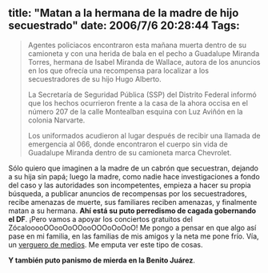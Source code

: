 title: "Matan a la hermana de la madre de hijo secuestrado"
date: 2006/7/6 20:28:44
Tags: 
---
<blockquote>Agentes policiacos encontraron esta mañana muerta dentro de su camioneta y con una herida de bala en el pecho a Guadalupe Miranda Torres, hermana de Isabel Miranda de Wallace, autora de los anuncios en los que ofrecía una recompensa para localizar a los secuestradores de su hijo Hugo Alberto.

La Secretaría de Seguridad Pública (SSP) del Distrito Federal informó que los hechos ocurrieron frente a la casa de la ahora occisa en el número 207 de la calle Montealban esquina con Luz Aviñón en la colonia Narvarte.

Los uniformados acudieron al lugar después de recibir una llamada de emergencia al 066, donde encontraron el cuerpo sin vida de Guadalupe Miranda dentro de su camioneta marca Chevrolet.</blockquote>
Sólo quiero que imaginen a la madre de un cabrón que secuestran, dejando a su hija sin papá; luego la madre, como nadie hace investigaciones a fondo del caso y las autoridades son incompetentes, empieza a hacer su propia búsqueda, a publicar anuncios de recompensas por los secuestradores, recibe amenazas de muerte, sus familiares reciben amenazas, y finalmente matan a su hermana. <strong>Ahí está su puto perredismo de cagada gobernando el DF</strong>. ¡Pero vamos a apoyar los conciertos gratuitos del ZócalooooOOooOoOOooOOOoOoOoO! Me pongo a pensar en que algo así pase en mi familia, en las familias de mis amigos y la neta me pone frío. Vía, un <a target="_blank" href="http://news.google.com.mx/?ncl=http://www.todito.com/paginas/noticias/190319.html&amp;hl=es">verguero de medios</a>. Me emputa ver este tipo de cosas.

<strong>Y también puto panismo de mierda en la Benito Juárez</strong>.
